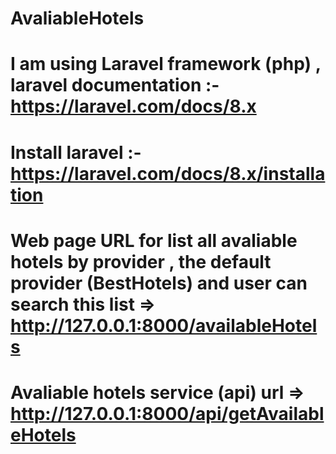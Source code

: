 # AvaliableHotels

# I am using Laravel framework (php) , laravel documentation :- https://laravel.com/docs/8.x
# Install laravel :- https://laravel.com/docs/8.x/installation

 
# Web page URL for list all avaliable hotels by provider , the default provider (BestHotels) and user can search this list  =>  http://127.0.0.1:8000/availableHotels 

# Avaliable hotels service (api) url => http://127.0.0.1:8000/api/getAvailableHotels
